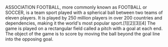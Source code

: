 ASSOCIATION FOOTBALL, more commonly known as FOOTBALL or SOCCER, is a team sport played with a spherical ball between two teams of eleven players. It is played by 250 million players in over 200 countries and dependencies, making it the world's most popular sport.[1][2][3][4] The game is played on a rectangular field called a pitch with a goal at each end. The object of the game is to score by moving the ball beyond the goal line into the opposing goal.
